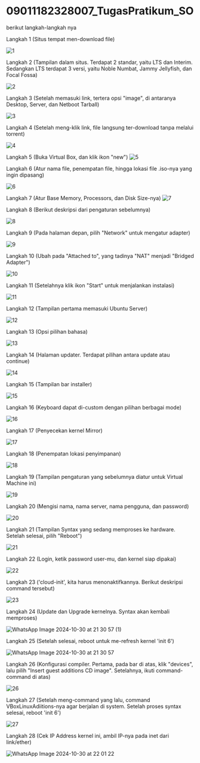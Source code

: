 # 09011182328007_TugasPratikum_SO
berikut langkah-langkah nya

Langkah 1 (Situs tempat men-download file)

![1](https://github.com/user-attachments/assets/47026a75-bfc5-4131-90c2-1d368b0ec7ea)



Langkah 2 (Tampilan dalam situs. Terdapat 2 standar, yaitu LTS dan Interim. Sedangkan LTS terdapat 3 versi, yaitu Noble Numbat, Jammy Jellyfish, dan Focal Fossa)

![2](https://github.com/user-attachments/assets/404bd0e1-533e-4664-b867-f4e977a14590)


Langkah 3 (Setelah memasuki link, tertera opsi "image", di antaranya Desktop, Server, dan Netboot Tarball)

![3](https://github.com/user-attachments/assets/287cc2a1-427f-43be-a8e9-2d9843df0374)



Langkah 4 (Setelah meng-klik link, file langsung ter-download tanpa melalui torrent)


![4](https://github.com/user-attachments/assets/b0a8847a-f8a6-445b-9488-2868aabc2643)


Langkah 5 (Buka Virtual Box, dan klik ikon "new")
![5](https://github.com/user-attachments/assets/f61ec689-188f-41c2-b630-613e0ad26dfb)


Langkah 6 (Atur nama file, penempatan file, hingga lokasi file .iso-nya yang ingin dipasang)

![6](https://github.com/user-attachments/assets/6a872ec5-b52f-41cc-a6bc-a00adb2ca9d4)


Langkah 7 (Atur Base Memory, Processors, dan Disk Size-nya)
![7](https://github.com/user-attachments/assets/12d44eac-608b-462e-8e87-c5473ef9e87f)


Langkah 8 (Berikut deskripsi dari pengaturan sebelumnya)

![8](https://github.com/user-attachments/assets/9d04aa3e-8b58-4ec6-8987-0c4d3015cd19)



Langkah 9 (Pada halaman depan, pilih "Network" untuk mengatur adapter)


![9](https://github.com/user-attachments/assets/722bba12-2c90-4928-b616-893ae41da04c)



Langkah 10 (Ubah pada "Attached to", yang tadinya "NAT" menjadi "Bridged Adapter")

![10](https://github.com/user-attachments/assets/677e2865-9e19-4b76-9602-633cc712265a)



Langkah 11 (Setelahnya klik ikon "Start" untuk menjalankan instalasi)

![11](https://github.com/user-attachments/assets/4151f380-bc4b-4696-b583-41c6a3e90955)



Langkah 12 (Tampilan pertama memasuki Ubuntu Server)

![12](https://github.com/user-attachments/assets/4b5cffa6-b89f-4c92-90a9-cc3542601710)



Langkah 13 (Opsi pilihan bahasa)

![13](https://github.com/user-attachments/assets/04f4c916-7063-4b42-b989-1607103c18b1)



Langkah 14 (Halaman updater. Terdapat pilihan antara update atau continue)

![14](https://github.com/user-attachments/assets/bfbda145-6d23-4bda-b012-58f864961905)



Langkah 15 (Tampilan bar installer)

![15](https://github.com/user-attachments/assets/a4eee6c7-3c74-4496-85d0-ca5ae76b6626)



Langkah 16 (Keyboard dapat di-custom dengan pilihan berbagai mode)

![16](https://github.com/user-attachments/assets/46017e92-9bf9-4a8e-a79e-8edc8008ad88)



Langkah 17 (Penyecekan kernel Mirror)


![17](https://github.com/user-attachments/assets/47f163f9-8739-473b-8127-f858d7a05118)



Langkah 18 (Penempatan lokasi penyimpanan)


![18](https://github.com/user-attachments/assets/35275e31-88c9-4bf0-b3dd-c1288dfe2f3c)



Langkah 19 (Tampilan pengaturan yang sebelumnya diatur untuk Virtual Machine ini)


![19](https://github.com/user-attachments/assets/097d7a98-79c8-447a-827a-4cbea6138792)


Langkah 20 (Mengisi nama, nama server, nama pengguna, dan password)


![20](https://github.com/user-attachments/assets/9551ad0e-628a-47f6-80f0-3be214dc0cd4)



Langkah 21 (Tampilan Syntax yang sedang memproses ke hardware. Setelah selesai, pilih "Reboot")


![21](https://github.com/user-attachments/assets/3ce53c4a-4877-4c33-9ab4-ce282af9534b)



Langkah 22 (Login, ketik password user-mu, dan kernel siap dipakai)


![22](https://github.com/user-attachments/assets/3b68fcab-06f6-486e-aa01-783ec1ca2975)



Langkah 23 ('cloud-init', kita harus menonaktifkannya. Berikut deskripsi command tersebut)


![23](https://github.com/user-attachments/assets/d7a87316-fbbd-4d45-9ad2-6dcb411cec55)


Langkah 24 (Update dan Upgrade kernelnya. Syntax akan kembali memproses)


![WhatsApp Image 2024-10-30 at 21 30 57 (1)](https://github.com/user-attachments/assets/bedeb8e7-f134-4193-a17e-6538db37013b)


Langkah 25 (Setelah selesai, reboot untuk me-refresh kernel 'init 6')


![WhatsApp Image 2024-10-30 at 21 30 57](https://github.com/user-attachments/assets/ba0f52aa-e6bc-4066-946a-f7b64e488c78)


Langkah 26 (Konfigurasi compiler. Pertama, pada bar di atas, klik "devices", lalu pilih "Insert guest additions CD image". Setelahnya, ikuti command-command di atas)


![26](https://github.com/user-attachments/assets/bd802506-a6e3-4596-b2ad-1b4ce9f00813)



Langkah 27 (Setelah meng-command yang lalu, command VBoxLinuxAdiitions-nya agar berjalan di system. Setelah proses syntax selesai, reboot 'init 6')


![27](https://github.com/user-attachments/assets/8c5ae9c0-ebc6-4e1a-a18e-2fb36110c56b)


Langkah 28 (Cek IP Address kernel ini, ambil IP-nya pada inet dari link/ether)


![WhatsApp Image 2024-10-30 at 22 01 22](https://github.com/user-attachments/assets/f0164639-8b3a-4d0d-ab01-e5d90e15b092)
